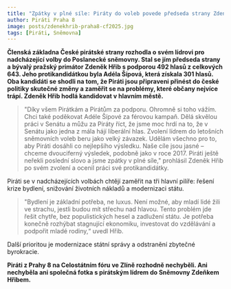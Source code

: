 ```yaml
---
title: "Zpátky v plné síle: Piráty do voleb povede předseda strany Zdeněk Hřib, prioritami jsou bydlení a životní náklady"
author: Piráti Praha 8
image: posts/zdenekhrib-praha8-cf2025.jpg
tags: [Piráti, Sněmovna]
---
```


**Členská základna České pirátské strany rozhodla o svém lídrovi pro nadcházející volby do Poslanecké sněmovny. Stal se jím předseda strany a bývalý pražský primátor Zdeněk Hřib s podporou 492 hlasů z celkových 643. Jeho protikandidátkou byla Adéla Šípová, která získala 301 hlasů. Oba kandidáti se shodli na tom, že Piráti jsou připraveni přinést do české politiky skutečné změny a zaměřit se na problémy, které občany nejvíce trápí. Zdeněk Hřib hodlá kandidovat v hlavním městě.**

>"Díky všem Pirátkám a Pirátům za podporu. Ohromně si toho vážím. Chci také poděkovat Adéle Šípové za férovou kampaň. Dělá skvělou práci v Senátu a můžu za Piráty říct, že jsme moc hrdí na to, že v Senátu jako jedna z mála hájí liberální hlas. Zvolení lídrem do letošních sněmovních voleb beru jako velký závazek. Udělám všechno pro to, aby Piráti dosáhli co nejlepšího výsledku. Naše cíle jsou jasné – chceme dvouciferný výsledek, podobně jako v roce 2017. Piráti ještě neřekli poslední slovo a jsme zpátky v plné síle," prohlásil Zdeněk Hřib po svém zvolení a ocenil práci své protikandidátky.

Piráti se v nadcházejících volbách chtějí zaměřit na tři hlavní pilíře: řešení krize bydlení, snižování životních nákladů a modernizaci státu.

>"Bydlení je základní potřeba, ne luxus. Není možné, aby mladí lidé žili ve strachu, jestli budou mít střechu nad hlavou. Tento problém jde řešit chytře, bez populistických hesel a zadlužení státu. Je potřeba konečně rozhýbat stagnující ekonomiku, investovat do vzdělávání a podpořit mladé rodiny,“ uvedl Hřib.

Další prioritou je modernizace státní správy a odstranění zbytečné byrokracie. 

**Piráti z Prahy 8 na Celostátním fóru ve Zlíně rozhodně nechyběli. Ani nechyběla ani společná fotka s pirátským lídrem do Sněmovny Zdeňkem Hřibem.**
